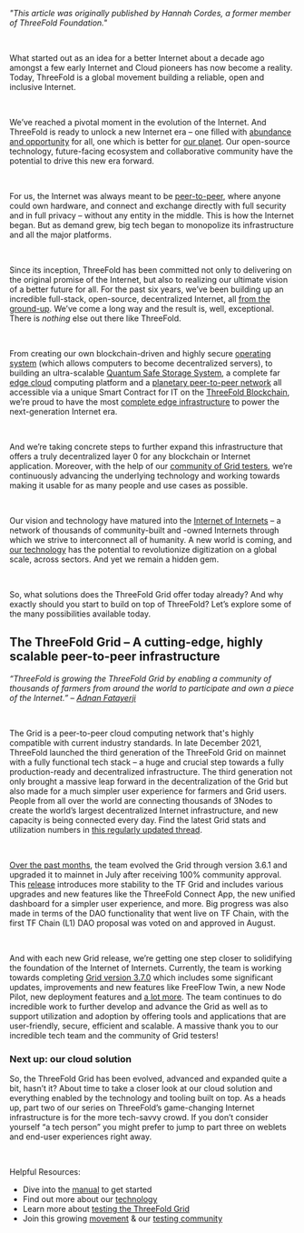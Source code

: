 *"This article was originally published by Hannah Cordes, a former member of ThreeFold Foundation."*

<br>

What started out as an idea for a better Internet about a decade ago amongst a few early Internet and Cloud pioneers has now become a reality. Today, ThreeFold is a global movement building a reliable, open and inclusive Internet.

<br/>

We’ve reached a pivotal moment in the evolution of the Internet. And ThreeFold is ready to unlock a new Internet era – one filled with [abundance and opportunity](https://www.threefold.io/blog/planet-first-people-first/) for all, one which is better for [our planet](https://www.threefold.io/blog/planting-the-seeds/). Our open-source technology, future-facing ecosystem and collaborative community have the potential to drive this new era forward.

<br/>

For us, the Internet was always meant to be [peer-to-peer](https://www.threefold.io/blog/p2p-web3/), where anyone could own hardware, and connect and exchange directly with full security and in full privacy – without any entity in the middle. This is how the Internet began. But as demand grew, big tech began to monopolize its infrastructure and all the major platforms.

<br/>

Since its inception, ThreeFold has been committed not only to delivering on the original promise of the Internet, but also to realizing our ultimate vision of a better future for all. For the past six years, we’ve been building up an incredible full-stack, open-source, decentralized Internet, all [from the ground-up](https://forum.threefold.io/t/how-threefold-is-building-a-new-internet-from-the-ground-up/2057?u=hannahcordes). We’ve come a long way and the result is, well, exceptional. There is *nothing* else out there like ThreeFold.

<br/>

From creating our own blockchain-driven and highly secure [operating system](https://forum.threefold.io/t/all-you-need-to-know-about-zero-os/1734?u=hannahcordes) (which allows computers to become decentralized servers), to building an ultra-scalable [Quantum Safe Storage System](https://library.threefold.me/info/threefold#/technology/qsss/threefold__qsss_home?id=quantum-safe-storage-system), a complete far [edge cloud](https://www.threefold.io/blog/internet-at-the-edge/) computing platform and a [planetary peer-to-peer network](https://forum.threefold.io/t/how-our-planetary-network-works/1210?u=hannahcordes) all accessible via a unique Smart Contract for IT on the [ThreeFold Blockchain](https://www.threefold.io/blog/tf-chain/), we’re proud to have the most [complete edge infrastructure](https://www.threefold.io/blog/internet-at-the-edge/) to power the next-generation Internet era.

<br/>

And we’re taking concrete steps to further expand this infrastructure that offers a truly decentralized layer 0 for any blockchain or Internet application. Moreover, with the help of our [community of Grid testers](https://t.me/threefoldtesting), we’re continuously advancing the underlying technology and working towards making it usable for as many people and use cases as possible.

<br/>

Our vision and technology have matured into the [Internet of Internets](https://www.threefold.io/blog/internet-of-internets/) – a network of thousands of community-built and -owned Internets through which we strive to interconnect all of humanity. A new world is coming, and [our technology](https://library.threefold.me/info/threefold#/technology/threefold__technology) has the potential to revolutionize digitization on a global scale, across sectors. And yet we remain a hidden gem.

<br/>

So, what solutions does the ThreeFold Grid offer today already? And why exactly should you start to build on top of ThreeFold? Let’s explore some of the many possibilities available today.

## The ThreeFold Grid – A cutting-edge, highly scalable peer-to-peer infrastructure

*“ThreeFold is growing the ThreeFold Grid by enabling a community of thousands of farmers from around the world to participate and own a piece of the Internet.” – [Adnan Fatayerji](https://threefold.io/news/post/threefold_cybernews/)*

<br/>

The Grid is a peer-to-peer cloud computing network that's highly compatible with current industry standards. In late December 2021, ThreeFold launched the third generation of the ThreeFold Grid on mainnet with a fully functional tech stack – a huge and crucial step towards a fully production-ready and decentralized infrastructure. The third generation not only brought a massive leap forward in the decentralization of the Grid but also made for a much simpler user experience for farmers and Grid users. People from all over the world are connecting thousands of 3Nodes to create the world’s largest decentralized Internet infrastructure, and new capacity is being connected every day. Find the latest Grid stats and utilization numbers in [this regularly updated thread](https://forum.threefold.io/t/grid-stats-new-nodes-overview/3291?u=hannahcordes).

<br/>

[Over the past months](https://www.threefold.io/blog/threefold-2022-reflect-h1-outlook-h2/), the team evolved the Grid through version 3.6.1 and upgraded it to mainnet in July after receiving 100% community approval. This [release](https://forum.threefold.io/t/tfgrid-product-updates-july-2022-tfgrid-v3-6-1-highlights-and-more/3206/2?u=hannahcordes) introduces more stability to the TF Grid and includes various upgrades and new features like the ThreeFold Connect App, the new unified dashboard for a simpler user experience, and more. Big progress was also made in terms of the DAO functionality that went live on TF Chain, with the first TF Chain (L1) DAO proposal was voted on and approved in August.

<br/>

And with each new Grid release, we’re getting one step closer to solidifying the foundation of the Internet of Internets. Currently, the team is working towards completing [Grid version 3.7.0](https://forum.threefold.io/t/threefold-product-updates-august-2022/3272?u=hannahcordes) which includes some significant updates, improvements and new features like FreeFlow Twin, a new Node Pilot, new deployment features and [a lot more](https://forum.threefold.io/t/threefold-product-updates-august-2022/3272?u=hannahcordes). The team continues to do incredible work to further develop and advance the Grid as well as to support utilization and adoption by offering tools and applications that are user-friendly, secure, efficient and scalable. A massive thank you to our incredible tech team and the community of Grid testers!

### Next up: our cloud solution

So, the ThreeFold Grid has been evolved, advanced and expanded quite a bit, hasn’t it? About time to take a closer look at our cloud solution and everything enabled by the technology and tooling built on top. As a heads up, part two of our series on ThreeFold’s game-changing Internet infrastructure is for the more tech-savvy crowd. If you don’t consider yourself “a tech person” you might prefer to jump to part three on weblets and end-user experiences right away.

<br/>

Helpful Resources:
* Dive into the [manual](https://library.threefold.me/info/manual/#/) to get started
* Find out more about our [technology](https://library.threefold.me/info/threefold#/technology/technology)
* Learn more about [testing the ThreeFold Grid](https://library.threefold.me/info/manual/#/manual__grid3_testing?id=testing-the-threefold_grid3)
* Join this growing [movement](https://t.me/threefold) & our [testing community](https://t.me/threefoldtesting)